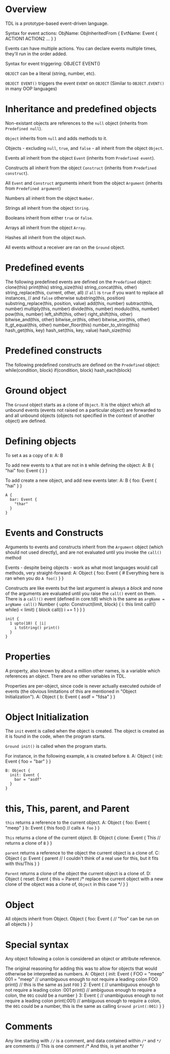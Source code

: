 # Overview

TDL is a prototype-based event-driven language.

Syntax for event actions:
    ObjName: ObjInheritedFrom {
      EvtName: Event {
        ACTION1
        ACTION2
        ...
      }
    }

Events can have multiple actions. You can declare events multiple times, they'll run in the order added.


Syntax for event triggering:
    OBJECT EVENT()

`OBJECT` can be a literal (string, number, etc).

`OBJECT EVENT()` triggers the event `EVENT` on `OBJECT` (Similar to `OBJECT.EVENT()` in many OOP languages)

# Inheritance and predefined objects

Non-existant objects are references to the `null` object (inherits from `Predefined null`).

`Object` inherits from `null` and adds methods to it.

Objects - excluding `null`, `true`, and `false` - all inherit from the object `Object`.

Events all inherit from the object `Event` (inherits from `Predefined event`).

Constructs all inherit from the object `Construct` (inherits from `Predefined construct`).

All `Event` and `Construct` arguments inherit from the object `Argument` (inherits from `Predefined argument`)

Numbers all inherit from the object `Number`.

Strings all inherit from the object `String`.

Booleans inherit from either `true` or `false`.

Arrays all inherit from the object `Array`.

Hashes all inherit from the object `Hash`.

All events without a receiver are ran on the `Ground` object.

# Predefined events

The following predefined events are defined on the `Predefined` object:
    clone(this)
    print(this)
    string_size(this)
    string_concat(this, other)
    string_replace(this, current, other, all) // `all` is `true` if you want to replace all instances,
                                              // and `false` otherwise
    substring(this, position)
    substring_replace(this, position, value)
    add(this, number)
    subtract(this, number)
    multiply(this, number)
    divide(this, number)
    modulo(this, number)
    pow(this, number)
    left_shift(this, other)
    right_shift(this, other)
    bitwise_and(this, other)
    bitwise_or(this, other)
    bitwise_xor(this, other)
    lt_gt_equal(this, other)
    number_floor(this)
    number_to_string(this)
    hash_get(this, key)
    hash_set(this, key, value)
    hash_size(this)

# Predefined constructs

The following predefined constructs are defined on the `Predefined` object:
    while(condition, block)
    if(condition, block)
    hash_each(block)

# Ground object

The `Ground` object starts as a clone of `Object`. It is the object which all unbound events (events not raised on a particular object) are forwarded to and all unbound objects (objects not specified in the context of another object) are defined.

# Defining objects

To set `A` as a copy of `B`:
    A: B

To add new events to `A` that are not in `B` while defining the object:
    A: B {
        "hai"
      foo: Event {
      }
    }

To add create a new object, and add new events later:
    A: B {
      foo: Event {
        "hai"
      }
    }
     
    A {
      bar: Event {
        "thar"
      }
    }

# Events and Constructs

Arguments to events and constructs inherit from the `Argument` object (which should not used directly), and are not evaluated until you invoke the `call()` method

Events - despite being objects - work as what most languages would call methods, very straight-forward:
    A: Object {
      foo: Event {
        # Everything here is ran when you do `A foo()`
      }
    }

Constructs are like events but the last argument is always a _block_ and none of the arguments are evaluated until you raise the `call()` event on them.
There is a `call!()` event (defined in core.tdl) which is the same as `argName = argName call()`
    Number {
      upto: Construct(limit, block) {
        i: this
        limit call!()
        while(i < limit) {
          block call(i)
          i += 1
        }
      }
    }
    
    init {
      1 upto(10) { |i|
        i toString() print()
      }
    }

# Properties

A property, also known by about a million other names, is a variable which references an object.  There are no other variables in TDL.

Properties are per-object, since code is never actually executed outside of events (the obvious limitations of this are mentioned in "Object Initialization").
    A: Object {
      b: Event {
        asdf = "fdsa"
      }
    }

# Object Initialization

The `init` event is called when the object is created. The object is created as it is found in the code, when the program starts.

`Ground init()` is called when the program starts.

For instance, in the following example, `A` is created before `B`.
    A: Object {
      init: Event {
        foo = "bar"
      }
    }

    B: Object {
      init: Event {
        bar = "asdf"
      }
    }

# this, This, parent, and Parent

`this` returns a reference to the current object.
    A: Object {
      foo: Event {
        "meep"
      }
      b: Event {
        this foo() // calls `A foo`
      }
    }

`This` returns a clone of the current object.
    B: Object {
      clone: Event {
        This // returns a clone of `B`
      }
    }

`parent` returns a reference to the object the current object is a clone of.
    C: Object {
      p: Event {
        parent // I couldn't think of a real use for this, but it fits with this/This
      }
    }

`Parent` returns a clone of the object the current object is a clone of.
    D: Object {
      reset: Event {
        this = Parent /* replace the current object with a new clone of
                         the object was a clone of, `Object` in this case */
      }
    }

# Object

All objects inherit from Object. 
    Object {
      foo: Event {
        // "foo" can be run on all objects
      }
    }


# Special syntax

Any object following a colon is considered an object or attribute reference.

The original reasoning for adding this was to allow for objects that would otherwise be interpreted as numbers.
    A: Object {
      init: Event {
        FOO = "meep"
        001 = "meep" // unambiguous enough to not require a leading colon
        FOO print() // this is the same as just `FOO`
      }
      2: Event { // unambiguous enough to not require a leading colon
        :001 print() // ambiguous enough to require a colon, the `001` could be a number
      }
      3: Event { // unambiguous enough to not require a leading colon
        print(:001) // ambiguous enough to require a colon, the `001` could be a number, this is the same as calling `Ground print(:001)`
      }
    }

# Comments

Any line starting with `//` is a comment, and data contained within `/*` and `*/` are comments
    // This is one comment
    /* And this,
       is yet another */
